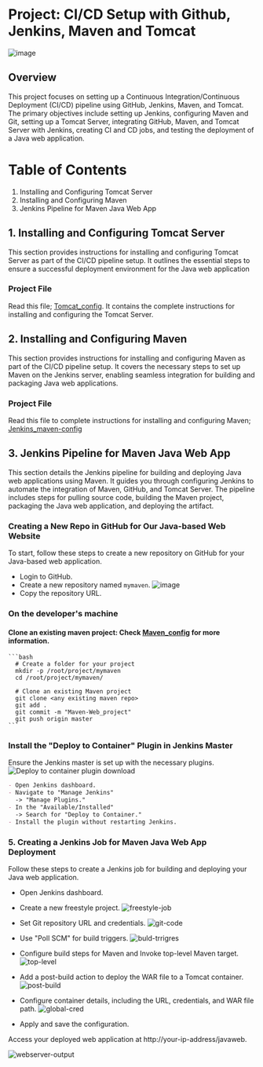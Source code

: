 # Project: CI/CD Setup with Github, Jenkins, Maven and Tomcat

![image](https://github.com/SirJosh-i/Basic-Devops---CI-CD/assets/69949528/e7db2155-41e7-4c0b-a865-efc29117003b)


## Overview

This project focuses on setting up a Continuous Integration/Continuous Deployment (CI/CD) pipeline using GitHub, Jenkins, Maven, and Tomcat. The primary objectives include setting up Jenkins, configuring Maven and Git, setting up a Tomcat Server, integrating GitHub, Maven, and Tomcat Server with Jenkins, creating CI and CD jobs, and testing the deployment of a Java web application.

# Table of Contents

1. Installing and Configuring Tomcat Server
2. Installing and Configuring Maven
3. Jenkins Pipeline for Maven Java Web App

## 1. Installing and Configuring Tomcat Server

This section provides instructions for installing and configuring Tomcat Server as part of the CI/CD pipeline setup. It outlines the essential steps to ensure a successful deployment environment for the Java web application

  ### Project File

  Read this file; [Tomcat_config](https://github.com/SirJosh-i/Basic-Devops---CI-CD/blob/master/Tomcat-Config.md). It contains the complete instructions for installing and configuring the Tomcat Server.

## 2. Installing and Configuring Maven

This section provides instructions for installing and configuring Maven as part of the CI/CD pipeline setup. It covers the necessary steps to set up Maven on the Jenkins server, enabling seamless integration for building and packaging Java web applications.

  ### Project File
  Read this file to complete instructions for installing and configuring Maven; [Jenkins_maven-config](https://github.com/SirJosh-i/Basic-Devops---CI-CD/blob/master/Jenkins-config.md)

## 3. Jenkins Pipeline for Maven Java Web App

This section details the Jenkins pipeline for building and deploying Java web applications using Maven. It guides you through configuring Jenkins to automate the integration of Maven, GitHub, and Tomcat Server. The pipeline includes steps for pulling source code, building the Maven project, packaging the Java web application, and deploying the artifact.

  ### Creating a New Repo in GitHub for Our Java-based Web Website

  To start, follow these steps to create a new repository on GitHub for your Java-based web application.

  - Login to GitHub.
  - Create a new repository named `mymaven`.
  ![image](https://github.com/SirJosh-i/Basic-Devops---CI-CD/blob/master/Maven-screenshot/mymaven-repo-created.png)
  - Copy the repository URL.

  ### On the developer's machine
  #### Clone an existing maven project: Check [Maven_config](https://github.com/SirJosh-i/Basic-Devops---CI-CD/blob/master/Jenkins-config.md) for more information.
    ```bash
      # Create a folder for your project
      mkdir -p /root/project/mymaven
      cd /root/project/mymaven/
      
      # Clone an existing Maven project
      git clone <any existing maven repo>
      git add .
      git commit -m "Maven-Web_project"
      git push origin master
    ```
    
  ### Install the "Deploy to Container" Plugin in Jenkins Master
  Ensure the Jenkins master is set up with the necessary plugins.
  ![Deploy to container plugin download](https://github.com/SirJosh-i/Basic-Devops---CI-CD/assets/69949528/49ec78ee-4a52-4d51-a8fd-99f28670bc3c)
  ```markdown
  - Open Jenkins dashboard.
  - Navigate to "Manage Jenkins" 
    -> "Manage Plugins."
  - In the "Available/Installed"
    -> Search for "Deploy to Container."
  - Install the plugin without restarting Jenkins.
  ```
### 5. Creating a Jenkins Job for Maven Java Web App Deployment
Follow these steps to create a Jenkins job for building and deploying your Java web application.

- Open Jenkins dashboard.
- Create a new freestyle project.
  ![freestyle-job](https://github.com/SirJosh-i/Basic-Devops---CI-CD/blob/master/Maven-screenshot/MyMaven-package.png)
  
- Set Git repository URL and credentials.
  ![git-code](https://github.com/SirJosh-i/Basic-Devops---CI-CD/blob/master/Maven-screenshot/Git-integration-jenkins.png)

- Use "Poll SCM" for build triggers.
  ![buld-trrigres](https://github.com/SirJosh-i/Basic-Devops---CI-CD/blob/master/Maven-screenshot/Poll%20SCM.png)

- Configure build steps for Maven and Invoke top-level Maven target.
  ![top-level](https://github.com/SirJosh-i/Basic-Devops---CI-CD/blob/master/Maven-screenshot/Invoke%20top%20level%20-%20Maven%20targets.png)

- Add a post-build action to deploy the WAR file to a Tomcat container.
  ![post-build](https://github.com/SirJosh-i/Basic-Devops---CI-CD/blob/master/Maven-screenshot/Post%20build%20actions.png)

- Configure container details, including the URL, credentials, and WAR file path.
  ![global-cred](https://github.com/SirJosh-i/Basic-Devops---CI-CD/blob/master/Maven-screenshot/ssh%20key%20-%20tomcat%20-%20jenkins%20global%20config.png)

- Apply and save the configuration.

Access your deployed web application at http://your-ip-address/javaweb.

  ![webserver-output](https://github.com/SirJosh-i/Basic-Devops---CI-CD/blob/master/Tomcat-pics/deployed%20-%20tomcat.png)

